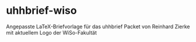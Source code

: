 # uhhbrief-wiso
Angepasste LaTeX-Briefvorlage für das uhhbrief Packet von Reinhard Zierke mit aktuellem Logo der WiSo-Fakultät
